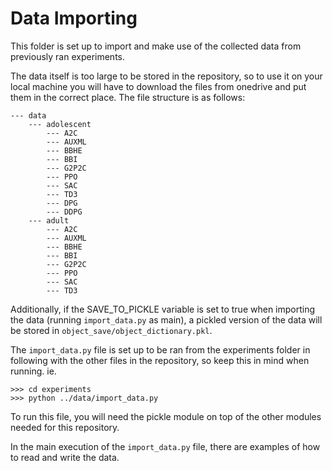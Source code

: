 # Data Importing

This folder is set up to import and make use of the collected data from previously ran experiments.

The data itself is too large to be stored in the repository, so to use it on your local machine you will have to download the files from onedrive and put them in the correct place. The file structure is as follows:

```
--- data
    --- adolescent
        --- A2C
        --- AUXML
        --- BBHE
        --- BBI
        --- G2P2C
        --- PPO
        --- SAC
        --- TD3
        --- DPG
        --- DDPG
    --- adult
        --- A2C
        --- AUXML
        --- BBHE
        --- BBI
        --- G2P2C
        --- PPO
        --- SAC
        --- TD3
``` 

Additionally, if the SAVE_TO_PICKLE variable is set to true when importing the data (running `import_data.py` as main), a pickled version of the data will be stored in `object_save/object_dictionary.pkl`.

The `import_data.py` file is set up to be ran from the experiments folder in following with the other files in the repository, so keep this in mind when running. ie.

```
>>> cd experiments
>>> python ../data/import_data.py
```

To run this file, you will need the pickle module on top of the other modules needed for this repository.

In the main execution of the `import_data.py` file, there are examples of how to read and write the data.